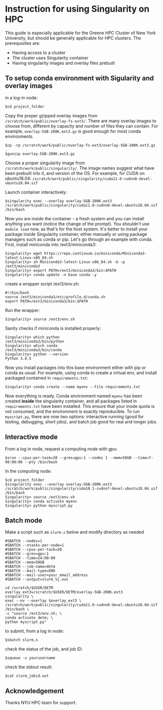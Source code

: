 # Instruction for using Singularity on HPC
This guide is especially applicable for the Greene HPC Cluster of New York University, but should be generally applicable for HPC clusters.
The prerequisites are:
- Having access to a cluster 
- The cluster uses Singularity container 
- Having singularity images and overlay files prebuilt 

## To setup conda environment with Sigularity and overlay images
in a log-in node:
```
$cd project_folder
```

Copy the proper gzipped overlay images from `/scratch/work/public/overlay-fs-ext3/`. There are many overlay images to choose from, different by capacity and number of files they can contain. For example, `overlay-5GB-200K.ext3.gz` is good enough for most conda environments.
```
$cp -rp /scratch/work/public/overlay-fs-ext3/overlay-5GB-200K.ext3.gz .
$gunzip overlay-5GB-200K.ext3.gz
```
Choose a proper singularity image from `/scratch/work/public/singularity/`. The image names suggest what have been prebuilt into it, and version of the OS. For example, for CUDA on ubuntu18.04: `/scratch/work/public/singularity/cuda11.0-cudnn8-devel-ubuntu18.04.sif`

Launch container interactively: 

```
$singularity exec --overlay overlay-5GB-200K.ext3 /scratch/work/public/singularity/cuda11.0-cudnn8-devel-ubuntu18.04.sif /bin/bash
```
Now you are inside the container - a fresh system and you can install anything you want (notice the change of the prompt). You shouldn't use `module load` now, as that's for the host system. It's better to install your package inside Singularity container, either manually or using package managers such as conda or pip.
Let's go through an example with conda. First, install miniconda into /ext3/miniconda3:
```
Singularity> wget https://repo.continuum.io/miniconda/Miniconda3-latest-Linux-x86_64.sh
Singularity> sh Miniconda3-latest-Linux-x86_64.sh -b -p /ext3/miniconda3
Singularity> export PATH=/ext3/miniconda3/bin:$PATH
Singularity> conda update -n base conda -y
```
create a wrapper script /ext3/env.sh: 
```
#!/bin/bash
source /ext3/miniconda3/etc/profile.d/conda.sh
export PATH=/ext3/miniconda3/bin:$PATH
```
Run the wrapper:
```
Singularity> source /ext3/env.sh
```
Sanity checks if miniconda is installed properly:
```
Singularity> which python
/ext3/miniconda3/bin/python
Singularity> which conda
/ext3/miniconda3/bin/conda
Singularity> python --version
Python 3.8.5
```

Now you install packages into this base environment either with pip or conda as usual.
For example, using conda to create a virtual env, and install packaged contained in `requirements.txt`:
```
Singularity> conda create --name myenv --file requirements.txt 
```
Now everything is ready. Conda environment named `myenv` has been created **inside** the singularity container, and all packages listed in `requirements.txt` have been installed. This ensure that your inode quota is not consumed, and the environment is exactly reproducible.
To run `myscript.py`, there are now two options: interactive running (good for testing, debugging, short jobs), and batch job good for real and longer jobs. 
## Interactive mode
From a log in node, request a computing node with gpu:
```
$srun --cpus-per-task=20 --gres=gpu:1 --nodes 1 --mem=50GB --time=7-00:00:00 --pty /bin/bash
```
In the computing node:
```
$cd project_folder
$singularity exec --overlay overlay-5GB-200K.ext3 /scratch/work/public/singularity/cuda10.1-cudnn7-devel-ubuntu18.04.sif /bin/bash
Singularity> source /ext3/env.sh
Singularity> conda activate myenv
Singularity> python myscript.py
```
## Batch mode
Make a script such as `slurm.s` below and modify directory as needed 
```
#SBATCH --nodes=1
#SBATCH --ntasks-per-node=1
#SBATCH --cpus-per-task=20
#SBATCH --gres=gpu:1
#SBATCH --time=24:00:00
#SBATCH --mem=50GB
#SBATCH --job-name=detm
#SBATCH --mail-type=END
#SBATCH --mail-user=your_email_address
#SBATCH --output=slurm_%j.out

cd /scratch/$USER/DETM
overlay_ext3=/scratch/$USER/DETM/overlay-5GB-200K.ext3
singularity \
exec --nv --overlay $overlay_ext3 \
/scratch/work/public/singularity/cuda11.0-cudnn8-devel-ubuntu18.04.sif /bin/bash \
-c "source /ext3/env.sh; \
conda activate detm; \
python myscript.py"
```
to submit, from a log in node:
```
$sbatch slurm.s
```
check the status of the job, and job ID:
```
$squeue -u yourusername
```
check the stdout result:
```
$cat slurm_jobid.out
```

## Acknowledgement
Thanks NYU HPC team for support.
